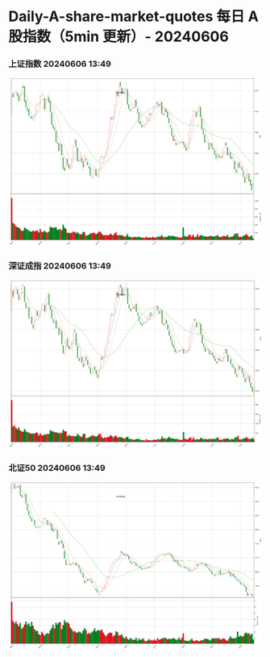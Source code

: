 
# Daily-A-share-market-quotes 每日 A 股指数（5min 更新）- 20240606

### 上证指数 20240606 13:49
![](./fig/2024/6/20240606-sh000001.png)

### 深证成指 20240606 13:49
![](./fig/2024/6/20240606-sz399001.png)

### 北证50 20240606 13:49
![](./fig/2024/6/20240606-bj899050.png)
